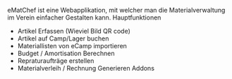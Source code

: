 eMatChef ist eine Webapplikation, mit welcher man die Materialverwaltung im Verein einfacher Gestalten kann.
Hauptfunktionen
- Artikel Erfassen (Wieviel Bild QR code)
- Artikel auf Camp/Lager buchen
- Materiallisten von eCamp importieren
- Budget / Amortisation Berechnen
- Repraturaufträge erstellen
- Materialverleih / Rechnung Generieren
Addons